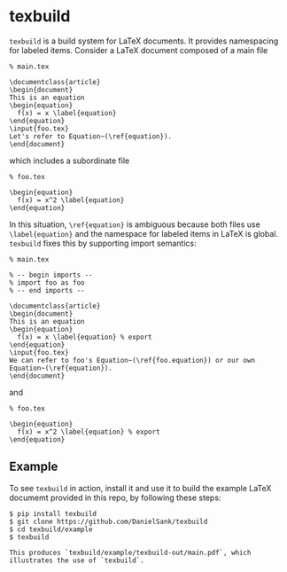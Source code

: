 # texbuild

`texbuild` is a build system for LaTeX documents.
It provides namespacing for labeled items.
Consider a LaTeX document composed of a main file
```
% main.tex

\documentclass{article}
\begin{document}
This is an equation
\begin{equation}
  f(x) = x \label{equation}
\end{equation}
\input{foo.tex}
Let's refer to Equation~(\ref{equation}).
\end{document}
```
which includes a subordinate file
```
% foo.tex

\begin{equation}
  f(x) = x^2 \label{equation}
\end{equation}
```
In this situation, `\ref{equation}` is ambiguous because both files use `\label{equation}` and the namespace for labeled items in LaTeX is global.
`texbuild` fixes this by supporting import semantics:
```
% main.tex

% -- begin imports --
% import foo as foo
% -- end imports --

\documentclass{article}
\begin{document}
This is an equation
\begin{equation}
  f(x) = x \label{equation} % export
\end{equation}
\input{foo.tex}
We can refer to foo's Equation~(\ref{foo.equation}) or our own Equation~(\ref{equation}).
\end{document}
```
and
```
% foo.tex

\begin{equation}
  f(x) = x^2 \label{equation} % export
\end{equation}
```

## Example

To see `texbuild` in action, install it and use it to build the example LaTeX documemt provided in this repo, by following these steps:
```
$ pip install texbuild
$ git clone https://github.com/DanielSank/texbuild
$ cd texbuild/example
$ texbuild

This produces `texbuild/example/texbuild-out/main.pdf`, which illustrates the use of `texbuild`.

